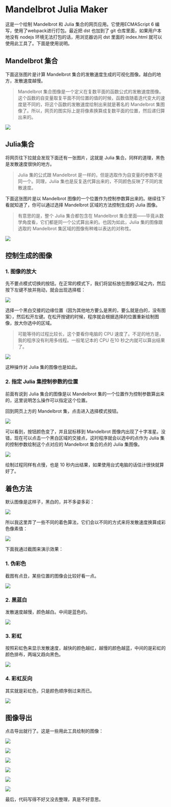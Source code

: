# Mandelbrot Julia Maker

这是一个绘制 Mandelbrot 和 Julia 集合的网页应用。它使用ECMAScript 6 编写，使用了webpack进行打包。最近把 dst 也加到了 git 仓库里面，如果用户本地没有 nodejs 环境无法打包的话，用浏览器访问 dst 里面的 index.html 就可以使用此工具了。下面是使用说明。

## Mandelbrot 集合

下面这张图片是计算 Mandelbrot 集合的发散速度生成的可视化图像。越白的地方，发散速度越慢。

> Mandelbrot 集合图像是一个定义在复数平面的函数公式的发散速度图像。这个函数的自变量取复平面不同位置的值的时候，函数值随着迭代变大的速度是不同的，将这个函数的发散速度绘制出来就是著名的 Mandelbrot 集图像了。所以，网页的图实际上是将像素换算成复数平面的位置，然后递归算出来的。

![](RM/1.png)

## Julia集合

将网页往下拉就会发现下面还有一张图片，这就是 Julia 集合。同样的道理，黑色是发散速度很快的地方。

> Julia 集的公式跟 Mandelbrot 是一样的，但是选取作为自变量的参数不是同一个。同理，Julia 集也是反复迭代算出来的，不同颜色反映了不同的发散速度。

下面这张图片是以 Mandelbrot 图像的一个位置作为控制参数算出来的。继续往下看就知道了，你可以通过选择 Mandelbrot 区域的方法控制生成的 Julia 图像。

> 有意思的是，整个 Julia 集合都包含在 Mandelbrot 集合里面——毕竟从数学角度看，它们都是同一个公式算出来的。也因为如此，Julia 集的图像跟选取的 Mandelbrot 集区域的图像有种难以表达的对称性。

![](RM/2.png)

## 控制生成的图像

### 1. 图像的放大

先不要点模式切换的按钮。在正常的模式下，我们将鼠标放在图像区域之内，然后按下左键不放并拖动，就会出现选择框：

![](RM/3.png)

选择一个黑白交接的边缘位置（因为其他地方要么是黑的，要么就是白的，没有图案），然后松开左键。在松开按键的时候，程序就会根据选择的位置重新绘制图像，放大你选中的区域。

> 可能等待的过程比较长，这个要看你电脑的 CPU 速度了。不足的地方是，我的程序没有利用多线程。一般笔记本的 CPU 在10 秒之内就可以算出结果了。

![](RM/4.png)

这种操作对 Julia 集的图像也是如此。

### 2. 指定 Julia 集控制参数的位置

前面有说到 Julia 集合的图像是以 Mandelbrot 集的一个位置作为控制参数算出来的，这里说明怎么操作可以指定这个位置。

回到网页上方的 Mandelbrot 集，点击进入选择模式按钮。

![](RM/5.png)

可以看到，按钮颜色变了，并且鼠标移到 Mandelbrot 图像内出现了十字准星。没错，现在可以点击一个黑白区域的交接点，这时程序就会以选中的点作为 Julia 集的控制参数绘制这个点对应的 Mandelbrot 集合的点的 Julia 集图像。

![](RM/6.png)

绘制过程同样有点慢，也是 10 秒内出结果，如果使用台式电脑的话估计很快就算好了。

## 着色方法

默认图像是这样子，黑白的，并不多姿多彩：

![](RM/7.png)

所以我这里弄了一些不同的着色算法，它们会以不同的方式来将发散速度换算成彩色像素值：

![](RM/8.png)

下面我通过截图来演示效果：

### 1. 伪彩色

截图有点丑，某些位置的图像会比较好看一点。

![](RM/9.png)

### 2. 黑蓝白

发散速度越慢，颜色越白。中间是蓝色的。

![](RM/10.png)

### 3. 彩虹

按照彩虹色来显示发散速度，越快的颜色越红，越慢的颜色越蓝，中间的是彩虹的颜色排布，两端又趋向黑色。

![](RM/11.png)

### 4. 彩虹反向

其实就是彩虹色，只是颜色顺序倒过来而已。

![](RM/12.png)

## 图像导出

点击导出就行了。这是一些用此工具绘制的图像：

![](RM/13.png)

![](RM/14.png)

![](RM/15.png)

![](RM/16.png)

![](RM/17.png)

![](RM/18.png)

最后，代码写得不好又没去整理，真是不好意思。
